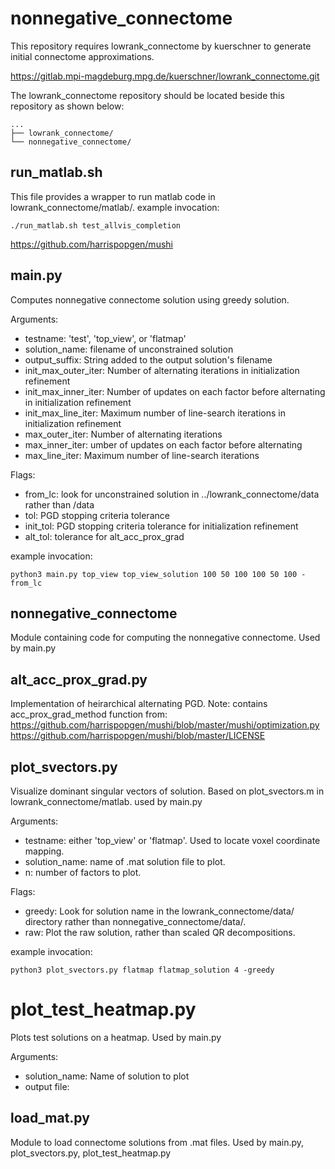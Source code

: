 # nonnegative_connectome

This repository requires lowrank_connectome by kuerschner to generate initial connectome approximations.

https://gitlab.mpi-magdeburg.mpg.de/kuerschner/lowrank_connectome.git

The lowrank_connectome repository should be located beside this repository as shown below:
```
...
├── lowrank_connectome/
└── nonnegative_connectome/
```

## run_matlab.sh
This file provides a wrapper to run matlab code in lowrank_connectome/matlab/.
example invocation:
```
./run_matlab.sh test_allvis_completion
```

https://github.com/harrispopgen/mushi


## main.py 
Computes nonnegative connectome solution using greedy solution.

Arguments:
- testname: 'test', 'top_view', or 'flatmap' 
- solution_name: filename of unconstrained solution
- output_suffix: String added to the output solution's filename
- init_max_outer_iter: Number of alternating iterations in initialization refinement
- init_max_inner_iter: Number of updates on each factor before alternating in initialization refinement
- init_max_line_iter: Maximum number of line-search iterations in initialization refinement
- max_outer_iter: Number of alternating iterations
- max_inner_iter: umber of updates on each factor before alternating
- max_line_iter: Maximum number of line-search iterations

Flags:
- from_lc: look for unconstrained solution in ../lowrank_connectome/data rather than /data
- tol: PGD stopping criteria tolerance
- init_tol: PGD stopping criteria tolerance for initialization refinement
- alt_tol: tolerance for alt_acc_prox_grad

example invocation:
```
python3 main.py top_view top_view_solution 100 50 100 100 50 100 -from_lc
```

## nonnegative_connectome
Module containing code for computing the nonnegative connectome. Used by main.py

## alt_acc_prox_grad.py
Implementation of heirarchical alternating PGD.
Note: contains acc_prox_grad_method function from: 
https://github.com/harrispopgen/mushi/blob/master/mushi/optimization.py
https://github.com/harrispopgen/mushi/blob/master/LICENSE


## plot_svectors.py
Visualize dominant singular vectors of solution. Based on plot_svectors.m in lowrank_connectome/matlab. used by main.py

Arguments:
- testname: either 'top_view' or 'flatmap'. Used to locate voxel coordinate mapping.
- solution_name: name of .mat solution file to plot.
- n: number of factors to plot.

Flags:
- greedy: Look for solution name in the lowrank_connectome/data/ directory rather than nonnegative_connectome/data/.
- raw: Plot the raw solution, rather than scaled QR decompositions.

example invocation:
```
python3 plot_svectors.py flatmap flatmap_solution 4 -greedy
```

# plot_test_heatmap.py
Plots test solutions on a heatmap. Used by main.py

Arguments:
- solution_name: Name of solution to plot
- output file:

## load_mat.py
Module to load connectome solutions from .mat files. Used by main.py, plot_svectors.py, plot_test_heatmap.py


